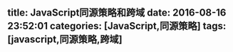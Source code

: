 title: JavaScript同源策略和跨域
date: 2016-08-16 23:52:01
categories: [JavaScript,同源策略]
tags: [javascript,同源策略,跨域]
---

